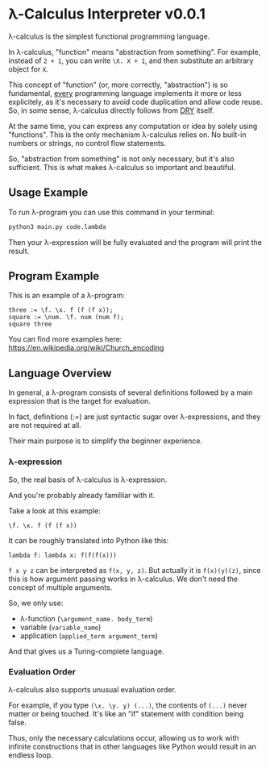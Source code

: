 # λ-Calculus Interpreter v0.0.1

λ-calculus is the simplest functional programming language.

In λ-calculus, "function" means "abstraction from something". For example, instead of `2 + 1`, you can write `\X. X + 1`, and then substitute an arbitrary object for `X`.

This concept of "function" (or, more correctly, "abstraction") is so fundamental, [every](https://en.wikipedia.org/wiki/Abstraction_principle_(computer_programming)) programming language implements it more or less explicitely, as it's necessary to avoid code duplication and allow code reuse. So, in some sense, λ-calculus directly follows from [DRY](https://en.wikipedia.org/wiki/Don%27t_repeat_yourself) itself.

At the same time, you can express any computation or idea by solely using "functions". This is the only mechanism λ-calculus relies on. No built-in numbers or strings, no control flow statements.

So, "abstraction from something" is not only necessary, but it's also sufficient. This is what makes λ-calculus so important and beautiful.

## Usage Example

To run λ-program you can use this command in your terminal:
```sh
python3 main.py code.lambda
```

Then your λ-expression will be fully evaluated and the program will print the result.

## Program Example

This is an example of a λ-program:
```
three := \f. \x. f (f (f x));
square := \num. \f. num (num f);
square three
```

You can find more examples here: https://en.wikipedia.org/wiki/Church_encoding

## Language Overview

In general, a λ-program consists of several definitions followed by a main expression that is the target for evaluation.

In fact, definitions (:=) are just syntactic sugar over λ-expressions, and they are not required at all.

Their main purpose is to simplify the beginner experience.

### λ-expression

So, the real basis of λ-calculus is λ-expression.

And you're probably already familliar with it.

Take a look at this example:
```
\f. \x. f (f (f x))
```

It can be roughly translated into Python like this:
```
lambda f: lambda x: f(f(f(x)))
```

`f x y z` can be interpreted as `f(x, y, z)`.
But actually it is `f(x)(y)(z)`, since this is how argument passing works in λ-calculus. We don't need the concept of multiple arguments.

So, we only use:
* λ-function (`\argument_name. body_term`)
* variable (`variable_name`)
* application (`applied_term argument_term`)

And that gives us a Turing-complete language.

### Evaluation Order

λ-calculus also supports unusual evaluation order.

For example, if you type `(\x. \y. y) (...)`, the contents of `(...)` never matter or being touched. It's like an "if" statement with condition being false.

Thus, only the necessary calculations occur, allowing us to work with infinite constructions that in other languages ​like Python would result in an endless loop.
